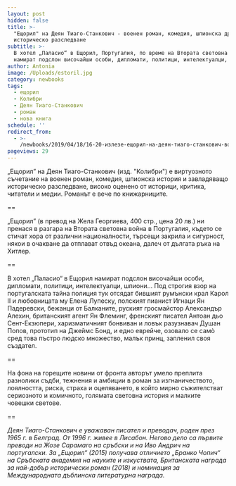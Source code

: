 ```yaml
---
layout: post
hidden: false
title: >-
  "Ещорил" на Деян Тиаго-Станкович - военен роман, комедия, шпионска драма и
  историческо разследване
subtitle: >-
  В хотел „Паласио“ в Ещорил, Португалия, по време на Втората световна война
  намират подслон височайши особи, дипломати, политици, интелектуалци, шпиони… 
author: Antonia
image: /Uploads/estoril.jpg
category: newbooks
tags:
  - ещорил
  - Колибри
  - Деян Тиаго-Станкович
  - роман
  - нова книга
schedule: ''
redirect_from:
  - >-
    /newbooks/2019/04/18/16-20-излезе-ещорил-на-деян-тиаго-станкович-военен-роман-комедия-шпионска-история-и-историческо-разследване
pageviews: 29
---
```

„Ещорил” на Деян Тиаго-Станкович (изд. "Колибри") е виртуозното съчетание на военен роман, комедия, шпионска история и завладяващо историческо разследване, високо оценено от историци, критика, читатели и медии. Романът е вече по книжарниците.

\==

„Ещорил” (в превод на Жела Георгиева, 400 стр., цена 20 лв.) ни пренася в разгара на Втората световна война в Португалия, където се стичат хора от различни националности, търсещи закрила и сигурност, някои в очакване да отплават отвъд океана, далеч от дългата ръка на Хитлер. 

\==

В хотел „Паласио“ в Ещорил намират подслон височайши особи, дипломати, политици, интелектуалци, шпиони… Под строгия взор на португалската тайна полиция тук отсядат бившият румънски крал Карол II и любовницата му Елена Лупеску, полският пианист Игнаци Ян Падеревски, бежанци от Балканите, руският гросмайстор Александър Алехин, британският агент Ян Флеминг, френският писател Антоан дьо Сент-Екзюпери, харизматичният бонвиван и ловък разузнавач Душан Попов, прототип на Джеймс Бонд, и едно еврейче, озовало се самò сред това пъстро людско множество, малък принц, запленил своя създател.  

\==

На фона на горещите новини от фронта авторът умело преплита разнолики съдби, тежнения и амбиции в роман за изгнаничеството, лоялността, риска, страха и оцеляването, в който мирно съжителстват сериозното и комичното, голямата световна история и малките човешки светове.

\==

_Деян Тиаго-Станкович е уважаван писател и преводач, роден през 1965 г. в Белград. От 1996 г. живее в Лисабон. Негово дело са първите преводи на Жозе Сарамаго на сръбски и на Иво Андрич на португалски. За „Ещорил“ (2015) получава отличието „Бранко Чопич“ на Сръбската академия на науките и изкуствата, Британската награда за най-добър исторически роман (2018) и номинация за Международната дъблинска литературна награда._
